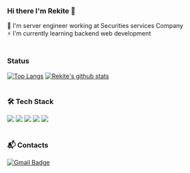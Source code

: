 ### Hi there I'm Rekite 👋<br />


🌱 I'm server engineer working at Securities services Company<br />
⚡ I'm currently learning backend web development<br /><br />

### Status
 [![Top Langs](https://github-readme-stats.vercel.app/api/top-langs/?username=rekite&hide=jupyter%20notebook)](https://github.com/anuraghazra/github-readme-stats) 
 [![Rekite's github stats](https://github-readme-stats.vercel.app/api?username=Rekite)](https://github.com/anuraghazra/github-readme-stats)  
 <br />
 
 ### 🛠 Tech Stack
<img src="https://img.shields.io/badge/Python-3776AB?style=flat-square&logo=PYTHON&logoColor=white"/></a>
<img src="https://img.shields.io/badge/Django-092E20?style=flat-square&logo=DJANGO&logoColor=white"/></a>
<img src="https://img.shields.io/badge/Java-007396?style=flat-square&logo=JAVA&logoColor=white"/></a>
<img src="https://img.shields.io/badge/C-A8B9CC?style=flat-square&logo=C&logoColor=white"/></a>
<img src="https://img.shields.io/badge/Linux-FCC624?style=flat-square&logo=LINUX&logoColor=white"/></a>
<br /><br />

### 📬 Contacts
[![Gmail Badge](https://img.shields.io/badge/Gmail-d14836?style=flat-square&logo=Gmail&logoColor=white&link=mailto:seoyeonlee0711@gmail.com)](mailto:seoyeonlee0711@gmail.com)


<!--
**Rekite/Rekite** is a ✨ _special_ ✨ repository because its `README.md` (this file) appears on your GitHub profile.

Here are some ideas to get you started:

- 🔭 I’m currently working on ...
- 🌱 I’m currently learning ...
- 👯 I’m looking to collaborate on ...
- 🤔 I’m looking for help with ...
- 💬 Ask me about ...
- 📫 How to reach me: ...
- 😄 Pronouns: ...
- ⚡ Fun fact: ...
-->
